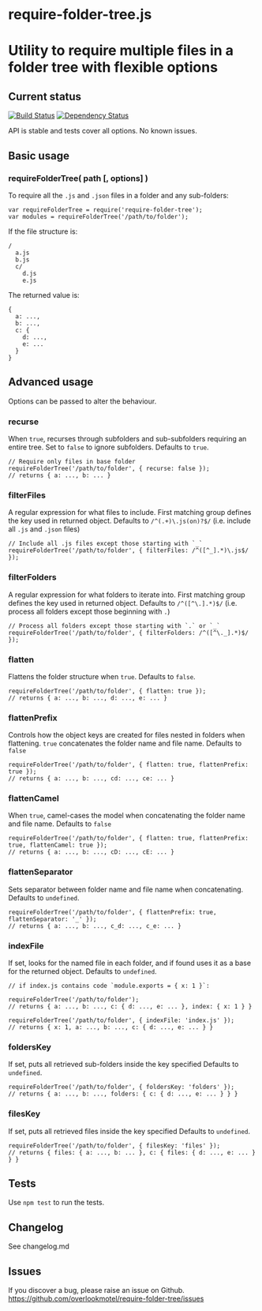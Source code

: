 # require-folder-tree.js

# Utility to require multiple files in a folder tree with flexible options

## Current status

[![Build Status](https://secure.travis-ci.org/overlookmotel/require-folder-tree.png?branch=master)](http://travis-ci.org/overlookmotel/require-folder-tree)
[![Dependency Status](https://david-dm.org/overlookmotel/require-folder-tree.png)](https://david-dm.org/overlookmotel/require-folder-tree)

API is stable and tests cover all options. No known issues.

## Basic usage

### requireFolderTree( path [, options] )

To require all the `.js` and `.json` files in a folder and any sub-folders:

	var requireFolderTree = require('require-folder-tree');
	var modules = requireFolderTree('/path/to/folder');

If the file structure is:

	/
	  a.js
	  b.js
	  c/
	    d.js
	    e.js

The returned value is:

	{
	  a: ...,
	  b: ...,
	  c: {
	    d: ...,
	    e: ...
	  }
	}

## Advanced usage

Options can be passed to alter the behaviour.

### recurse

When `true`, recurses through subfolders and sub-subfolders requiring an entire tree. Set to `false` to ignore subfolders.
Defaults to `true`.

	// Require only files in base folder
	requireFolderTree('/path/to/folder', { recurse: false });
	// returns { a: ..., b: ... }

### filterFiles

A regular expression for what files to include. First matching group defines the key used in returned object.
Defaults to `/^(.+)\.js(on)?$/` (i.e. include all `.js` and `.json` files)

	// Include all .js files except those starting with `_`
	requireFolderTree('/path/to/folder', { filterFiles: /^([^_].*)\.js$/ });

### filterFolders

A regular expression for what folders to iterate into. First matching group defines the key used in returned object.
Defaults to `/^([^\.].*)$/` (i.e. process all folders except those beginning with `.`)

	// Process all folders except those starting with `.` or `_`
	requireFolderTree('/path/to/folder', { filterFolders: /^([^\._].*)$/ });

### flatten

Flattens the folder structure when `true`.
Defaults to `false`.

	requireFolderTree('/path/to/folder', { flatten: true });
	// returns { a: ..., b: ..., d: ..., e: ... }

### flattenPrefix

Controls how the object keys are created for files nested in folders when flattening.
`true` concatenates the folder name and file name.
Defaults to `false`

	requireFolderTree('/path/to/folder', { flatten: true, flattenPrefix: true });
	// returns { a: ..., b: ..., cd: ..., ce: ... }

### flattenCamel

When `true`, camel-cases the model when concatenating the folder name and file name.
Defaults to `false`

	requireFolderTree('/path/to/folder', { flatten: true, flattenPrefix: true, flattenCamel: true });
	// returns { a: ..., b: ..., cD: ..., cE: ... }

### flattenSeparator

Sets separator between folder name and file name when concatenating.
Defaults to `undefined`.

	requireFolderTree('/path/to/folder', { flattenPrefix: true, flattenSeparator: '_' });
	// returns { a: ..., b: ..., c_d: ..., c_e: ... }

### indexFile

If set, looks for the named file in each folder, and if found uses it as a base for the returned object.
Defaults to `undefined`.

	// if index.js contains code `module.exports = { x: 1 }`:
	
	requireFolderTree('/path/to/folder');
	// returns { a: ..., b: ..., c: { d: ..., e: ... }, index: { x: 1 } }
	
	requireFolderTree('/path/to/folder', { indexFile: 'index.js' });
	// returns { x: 1, a: ..., b: ..., c: { d: ..., e: ... } }

### foldersKey

If set, puts all retrieved sub-folders inside the key specified
Defaults to `undefined`.

	requireFolderTree('/path/to/folder', { foldersKey: 'folders' });
	// returns { a: ..., b: ..., folders: { c: { d: ..., e: ... } } }

### filesKey

If set, puts all retrieved files inside the key specified
Defaults to `undefined`.

	requireFolderTree('/path/to/folder', { filesKey: 'files' });
	// returns { files: { a: ..., b: ... }, c: { files: { d: ..., e: ... } } }

## Tests

Use `npm test` to run the tests.

## Changelog

See changelog.md

## Issues

If you discover a bug, please raise an issue on Github. https://github.com/overlookmotel/require-folder-tree/issues
